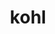 ---
category: 4-letters
denotation: null
name: kohl
reference_link: https://www.etymonline.com/word/kohl
root_language: null
root_name: null
title: kohl
type: free
word_sums:
- respelling: kohl
  sum: 'Kohl + '
---